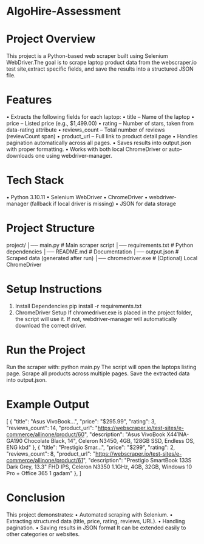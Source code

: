 # AlgoHire-Assessment

# Project Overview
This project is a Python-based web scraper built using Selenium WebDriver.The goal is to scrape laptop product data from the webscraper.io test site,extract specific fields, and save the results into a structured JSON file.

# Features
•	Extracts the following fields for each laptop:
  •	title – Name of the laptop
  •	price – Listed price (e.g., $1,499.00)
  •	rating – Number of stars, taken from data-rating attribute
  •	reviews_count – Total number of reviews (reviewCount span)
  •	product_url – Full link to product detail page
•	Handles pagination automatically across all pages.
•	Saves results into output.json with proper formatting.
•	Works with both local ChromeDriver or auto-downloads one using webdriver-manager.

# Tech Stack
  •	Python 3.10.11
  •	Selenium WebDriver
  •	ChromeDriver
  •	webdriver-manager (fallback if local driver is missing)
  •	JSON for data storage

# Project Structure
project/
│── main.py             # Main scraper script
│── requirements.txt    # Python dependencies
│── README.md           # Documentation
│── output.json         # Scraped data (generated after run)
│── chromedriver.exe    # (Optional) Local ChromeDriver

# Setup Instructions
1. Install Dependencies
   pip install -r requirements.txt
2. ChromeDriver Setup
   If chromedriver.exe is placed in the project folder, the script will use it.
   If not, webdriver-manager will automatically download the correct driver.

# Run the Project
Run the scraper with:
  python main.py
The script will open the laptops listing page.
Scrape all products across multiple pages.
Save the extracted data into output.json.

# Example Output
 [
  {
    "title": "Asus VivoBook...",
    "price": "$295.99",
    "rating": 3,
    "reviews_count": 14,
    "product_url": "https://webscraper.io/test-sites/e-commerce/allinone/product/60",
    "description": "Asus VivoBook X441NA-GA190 Chocolate Black, 14\", Celeron N3450, 4GB, 128GB SSD, Endless OS, ENG kbd"
  },
  {
    "title": "Prestigio Smar...",
    "price": "$299",
    "rating": 2,
    "reviews_count": 8,
    "product_url": "https://webscraper.io/test-sites/e-commerce/allinone/product/61",
    "description": "Prestigio SmartBook 133S Dark Grey, 13.3\" FHD IPS, Celeron N3350 1.1GHz, 4GB, 32GB, Windows 10 Pro + Office 365 1 gadam"
  },
  ]


# Conclusion
This project demonstrates:
  •	Automated scraping with Selenium.
  •	Extracting structured data (title, price, rating, reviews, URL).
  •	Handling pagination.
  •	Saving results in JSON format
It can be extended easily to other categories or websites.


